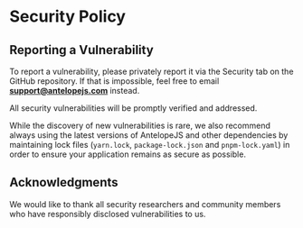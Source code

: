 # Security Policy

## Reporting a Vulnerability

To report a vulnerability, please privately report it via the Security tab on the GitHub repository. If that is impossible, feel free to email **support@antelopejs.com** instead.

All security vulnerabilities will be promptly verified and addressed.

While the discovery of new vulnerabilities is rare, we also recommend always using the latest versions of AntelopeJS and other dependencies by maintaining lock files (`yarn.lock`, `package-lock.json` and `pnpm-lock.yaml`) in order to ensure your application remains as secure as possible.

## Acknowledgments

We would like to thank all security researchers and community members who have responsibly disclosed vulnerabilities to us.
